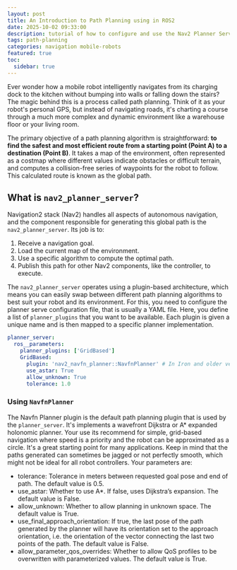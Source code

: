 ```yaml
---
layout: post
title: An Introduction to Path Planning using in ROS2
date: 2025-10-02 09:33:00
description: tutorial of how to configure and use the Nav2 Planner Server for path planning with mobile robots
tags: path-planning
categories: navigation mobile-robots
featured: true
toc:
  sidebar: true
---
```



Ever wonder how a mobile robot intelligently navigates from its charging dock to the kitchen without bumping into walls or falling down the stairs? The magic behind this is a process called path planning. Think of it as your robot's personal GPS, but instead of navigating roads, it's charting a course through a much more complex and dynamic environment like a warehouse floor or your living room.

The primary objective of a path planning algorithm is straightforward: **to find the safest and most efficient route from a starting point (Point A) to a destination (Point B)**. It takes a map of the environment, often represented as a costmap where different values indicate obstacles or difficult terrain, and computes a collision-free series of waypoints for the robot to follow. This calculated route is known as the global path.

## What is `nav2_planner_server`?

Navigation2 stack (Nav2) handles all aspects of autonomous navigation, and the component responsible for generating this global path is the `nav2_planner_server`. Its job is to:

1. Receive a navigation goal.
2. Load the current map of the environment.
3. Use a specific algorithm to compute the optimal path.
4. Publish this path for other Nav2 components, like the controller, to execute.

The `nav2_planner_server` operates using a plugin-based architecture, which means you can easily swap between different path planning algorithms to best suit your robot and its environment. For this, you need to configure the planner serve configuration file, that is usually a YAML file. Here, you define a list of `planner_plugins` that you want to be available. Each plugin is given a unique name and is then mapped to a specific planner implementation.

```yml
planner_server:
  ros__parameters:
    planner_plugins: ['GridBased']
    GridBased:
      plugin: 'nav2_navfn_planner::NavfnPlanner' # In Iron and older versions, "/" was used instead of "::"
      use_astar: True
      allow_unknown: True
      tolerance: 1.0
```

### Using `NavfnPlanner`

The Navfn Planner plugin is the default path planning plugin that is used by the `planner_server`. It's implements a wavefront Dijkstra or A* expanded holonomic planner. Your use its recommend for simple, grid-based navigation where speed is a priority and the robot can be approximated as a circle. It's a great starting point for many applications. Keep in mind that the paths generated can sometimes be jagged or not perfectly smooth, which might not be ideal for all robot controllers. Your parameters are: 

- tolerance: Tolerance in meters between requested goal pose and end of path. The default value is 0.5.
- use_astar: Whether to use A*. If false, uses Dijkstra’s expansion. The default value is False. 
- allow_unknown: Whether to allow planning in unknown space. The default value is True.
- use_final_approach_orientation: If true, the last pose of the path generated by the planner will have its orientation set to the approach orientation, i.e. the orientation of the vector connecting the last two points of the path. The default value is False.
- allow_parameter_qos_overrides: Whether to allow QoS profiles to be overwritten with parameterized values. The default value is True.  